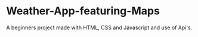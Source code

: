 # Weather-App-featuring-Maps
A beginners project made with HTML, CSS and Javascript and use of Api's.
